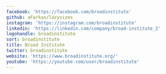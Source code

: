 ```yaml
---
facebook: 'https://facebook.com/broadinstitute'
github: aFarkas/lazysizes
instagram: 'https://instagram.com/broadinstitute'
linkedin: 'https://linkedin.com/company/broad-institute_2'
logohandle: broadinstitute
sort: broadinstitute
title: Broad Institute
twitter: broadinstitute
website: 'https://www.broadinstitute.org/'
youtube: 'https://youtube.com/user/broadinstitute'
---
```

